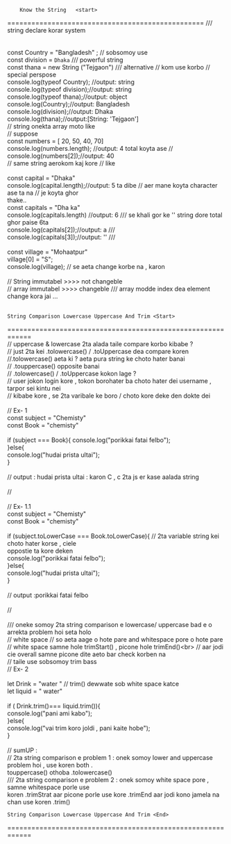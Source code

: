 
        Know the String   <start>
=================================================
/// string declare korar system <br>
<br>
<br>
const Country = "Bangladesh" ; // sobsomoy use<br>
const division = `Dhaka` /// powerful string<br>
 const thana = new String ("Tejgaon") /// alternative // kom use korbo // special perspose<br>
console.log(typeof Country); //output: string<br>
console.log(typeof division);//output: string<br>
console.log(typeof thana);//output: object<br>
console.log(Country);//output: Bangladesh<br>
console.log(division);//output: Dhaka<br>
console.log(thana);//output:[String: 'Tejgaon'] <br>
// string onekta array moto  like <br>
// suppose <br>
const numbers = [ 20, 50, 40, 70]<br>
console.log(numbers.length); //output: 4 total koyta ase // <br>
console.log(numbers[2]);//output: 40<br>
// same string aerokom kaj kore // like<br>
<br>
const capital = "Dhaka"<br>
console.log(capital.length);//output: 5 ta dibe // aer mane koyta character ase ta na // je koyta ghor<br> thake..<br>
const capitals = "Dha ka"<br>
console.log(capitals.length) //output: 6 /// se khali gor ke '' string dore total ghor paise 6ta<br>
console.log(capitals[2]);//output: a ///<br>
console.log(capitals[3]);//output: '' ///<br>
<br>
const village = "Mohaatpur"<br>
village[0] = "S";<br>
console.log(village);  // se aeta change korbe na , karon<br>
<br>
// String immutabel >>>> not changeble<br>
// array immutabel >>>>  changeble /// array modde index dea element change kora jai ...<br>
<br>

    String Comparison Lowercase Uppercase And Trim <Start>
============================================================
<br>
// uppercase & lowercase 2ta alada taile compare korbo kibabe ? <br>
// just 2ta kei .tolowercase() / .toUppercase dea compare koren<br>
//.tolowercase() aeta ki ? aeta pura string ke choto hater banai <br>
// .touppercase() opposite banai<br>
// .tolowercase() / .toUppercase kokon lage ?<br>
// user jokon login kore , tokon borohater ba choto hater dei username , tarpor sei kintu nei <br>
// kibabe kore , se 2ta varibale ke boro / choto kore deke den dokte dei<br>
<br>
// Ex- 1<br>
const subject = "Chemisty"<br>
const Book = "chemisty"<br>
<br>
if (subject === Book){ 
    console.log("porikkai fatai felbo");<br>
}else{<br>
    console.log("hudai prista ultai"); <br>
}<br>
<br>
// output : hudai prista ultai : karon C , c 2ta js er kase aalada string <br>
<br>
// <br>
<br>
// Ex- 1.1<br>
const subject = "Chemisty"<br>
const Book = "chemisty"<br>
<br>
if (subject.toLowerCase === Book.toLowerCase){ // 2ta variable string kei choto hater korse , ciele<br> oppostie ta kore deken <br>
    console.log("porikkai fatai felbo");<br>
}else{<br>
    console.log("hudai prista ultai"); <br>
}<br>
<br>
// output :porikkai fatai felbo <br>
<br>
// <br>
<br>
/// oneke somoy 2ta string comparison e lowercase/ uppercase bad e o arrekta problem hoi seta holo<br>
// white space // so aeta aage o hote pare and whitespace pore o hote pare <br>
// white space samne hole trimStart() , picone hole trimEnd()\<br>
// aar jodi cie overall samne picone dite aeto bar check korben na <br>
// taile use sobsomoy trim bass <br>
// Ex- 2<br>
<br>
let Drink = "water " // trim() dewwate sob white space katce<br>
let liquid = "  water"<br>
<br>
if ( Drink.trim()=== liquid.trim()){<br>
    console.log("pani ami kabo");<br>
}else{<br>
    console.log("vai trim koro joldi , pani kaite hobe");<br>
}<br>
<br>
// sumUP :<br>
// 2ta string comparison e problem 1 : onek somoy lower and uppercase problem hoi , use koren both .<br>touppercase()  othoba .tolowercase()<br>
/// 2ta string comparison e problem 2 : onek somoy white space pore , samne whitespace porle use<br>  koren     .trimStrat  aar picone porle use kore .trimEnd  aar jodi kono jamela na chan use koren .trim()<br>

    String Comparison Lowercase Uppercase And Trim <End>
============================================================
